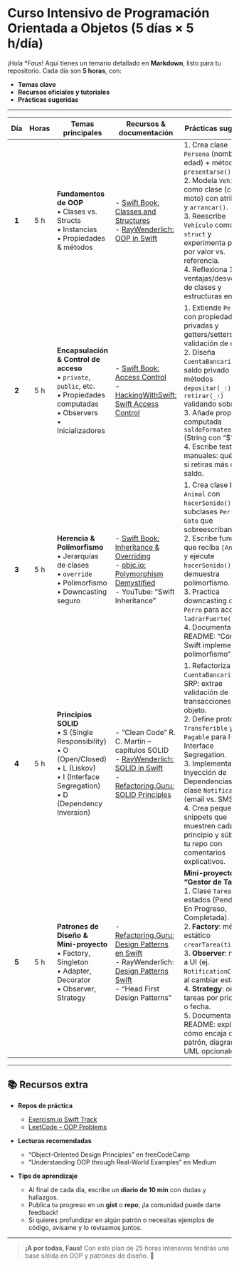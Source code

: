 # Curso Intensivo de Programación Orientada a Objetos (5 días × 5 h/día)

¡Hola **Faus*! Aquí tienes un temario detallado en **Markdown**, listo para tu repositorio. Cada día son **5 horas**, con:

- **Temas clave**  
- **Recursos oficiales y tutoriales**  
- **Prácticas sugeridas**  

---

| **Día** | **Horas** | **Temas principales**                              | **Recursos & documentación**                                                                                                                                                                                                            | **Prácticas sugeridas**                                                                                                                                                                                                                                                                                                                                                                                                                                                                                                                                              |
|:-------:|:---------:|----------------------------------------------------|-----------------------------------------------------------------------------------------------------------------------------------------------------------------------------------------------------------------------------------------|-----------------------------------------------------------------------------------------------------------------------------------------------------------------------------------------------------------------------------------------------------------------------------------------------------------------------------------------------------------------------------------------------------------------------------------------------------------------------------------------------------------------------------------------------------------------------|
| **1**   | 5 h       | **Fundamentos de OOP**<br>• Clases vs. Structs<br>• Instancias<br>• Propiedades & métodos | - [Swift Book: Classes and Structures](https://docs.swift.org/swift-book/LanguageGuide/ClassesAndStructures.html)  <br>- [RayWenderlich: OOP in Swift](https://www.raywenderlich.com/…/oop-in-swift)                                  | 1. Crea clase `Persona` (nombre, edad) + método `presentarse()`.<br>2. Modela `Vehículo` como clase (coche, moto) con atributos y `arrancar()`.<br>3. Reescribe `Vehículo` como `struct` y experimenta paso por valor vs. referencia.<br>4. Reflexiona 10 min: ventajas/desventajas de clases y estructuras en Swift.                                                                                                                                                                                                                                                             |
| **2**   | 5 h       | **Encapsulación & Control de acceso**<br>• `private`, `public`, etc.<br>• Propiedades computadas<br>• Observers<br>• Inicializadores | - [Swift Book: Access Control](https://docs.swift.org/swift-book/LanguageGuide/AccessControl.html)  <br>- [HackingWithSwift: Swift Access Control](https://www.hackingwithswift.com/articles)                                         | 1. Extiende `Persona` con propiedades privadas y getters/setters con validación de edad.<br>2. Diseña `CuentaBancaria` con saldo privado + métodos `depositar(_:)`, `retirar(_:)` validando sobregiro.<br>3. Añade propiedad computada `saldoFormateado` (String con “$”).<br>4. Escribe tests manuales: qué pasa si retiras más del saldo.                                                                                                                                                                                                                                     |
| **3**   | 5 h       | **Herencia & Polimorfismo**<br>• Jerarquías de clases<br>• `override`<br>• Polimorfismo<br>• Downcasting seguro | - [Swift Book: Inheritance & Overriding](https://docs.swift.org/swift-book/LanguageGuide/Inheritance.html)  <br>- [objc.io: Polymorphism Demystified](https://www.objc.io/issues/…/polymorphism/) <br>- YouTube: “Swift Inheritance” | 1. Crea clase base `Animal` con `hacerSonido()` y subclases `Perro`, `Gato` que sobreescriban.<br>2. Escribe función que reciba `[Animal]` y ejecute `hacerSonido()`, demuestra polimorfismo.<br>3. Practica downcasting con `as? Perro` para acceder a `ladrarFuerte()`.<br>4. Documenta en tu README: “Cómo Swift implementa polimorfismo”.                                                                                                                                                                                                                                         |
| **4**   | 5 h       | **Principios SOLID**<br>• S (Single Responsibility)<br>• O (Open/Closed)<br>• L (Liskov)<br>• I (Interface Segregation)<br>• D (Dependency Inversion) | - “Clean Code” R. C. Martin – capítulos SOLID  <br>- [RayWenderlich: SOLID in Swift](https://www.raywenderlich.com/…/solid-in-swift)  <br>- [Refactoring.Guru: SOLID Principles](https://refactoring.guru/solid)                  | 1. Refactoriza `CuentaBancaria` para SRP: extrae validación de transacciones a otro objeto.<br>2. Define protocolos `Transferible` y `Pagable` para I-Interface Segregation.<br>3. Implementa Inyección de Dependencias en clase `Notificador` (email vs. SMS).<br>4. Crea pequeños snippets que muestren cada principio y súbelos a tu repo con comentarios explicativos.                                                                                                                                                                                                                                                      |
| **5**   | 5 h       | **Patrones de Diseño & Mini-proyecto**<br>• Factory, Singleton<br>• Adapter, Decorator<br>• Observer, Strategy | - [Refactoring.Guru: Design Patterns en Swift](https://refactoring.guru/design-patterns/swift)  <br>- RayWenderlich: [Design Patterns Swift](https://www.raywenderlich.com/…/design-patterns-swift) <br>- “Head First Design Patterns” | **Mini-proyecto “Gestor de Tareas”**:<br>1. Clase `Tarea` con estados (Pendiente, En Progreso, Completada).<br>2. **Factory**: método estático `crearTarea(tipo:)`.<br>3. **Observer**: notifica a UI (ej. `NotificationCenter`) al cambiar estado.<br>4. **Strategy**: ordena tareas por prioridad o fecha.<br>5. Documenta en README: explica cómo encaja cada patrón, diagramas UML opcionales. |

---

## 📚 Recursos extra

- **Repos de práctica**  
  - [Exercism.io Swift Track](https://exercism.org/tracks/swift)  
  - [LeetCode – OOP Problems](https://leetcode.com/problemset/all/?topicSlugs=object-oriented)  

- **Lecturas recomendadas**  
  - “Object-Oriented Design Principles” en freeCodeCamp  
  - “Understanding OOP through Real-World Examples” en Medium  

- **Tips de aprendizaje**  
  - Al final de cada día, escribe un **diario de 10 min** con dudas y hallazgos.  
  - Publica tu progreso en un **gist** o **repo**; ¡la comunidad puede darte feedback!  
  - Si quieres profundizar en algún patrón o necesitas ejemplos de código, avísame y lo revisamos juntos.  

---

> **¡A por todas, Faus!** Con este plan de 25 horas intensivas tendrás una base sólida en OOP y patrones de diseño. 🚀  
